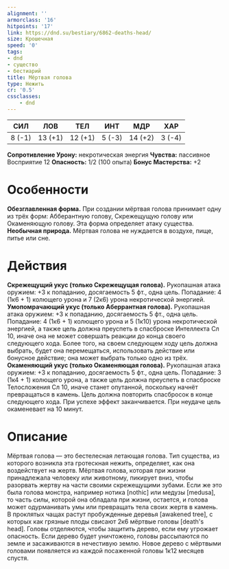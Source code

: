 ```yaml
---
alignment: ''
armorclass: '16'
hitpoints: '17'
link: https://dnd.su/bestiary/6862-deaths-head/
size: Крошечная
speed: '0'
tags:
- dnd
- существо
- бестиарий
title: Мёртвая голова
type: Нежить
cr: '0.5'
cssclasses:
    - dnd
---
```



| СИЛ | ЛОВ | ТЕЛ | ИНТ | МДР | ХАР |
|---|---|---|---|---|---|
| 8 (-1) | 13 (+1) | 12 (+1) | 5 (-3) | 14 (+2) | 3 (-4) |
**Сопротивление Урону:** некротическая энергия
**Чувства:** пассивное Восприятие 12
**Опасность:** 1/2 (100 опыта)
**Бонус Мастерства:** +2


# Особенности
**Обезглавленная форма.** При создании мёртвая голова принимает одну из трёх форм: Абберантную голову, Скрежещущую голову или Окаменяющую голову. Эта форма определяет атаку существа.
**Необычная природа.** Мёртвая голова не нуждается в воздухе, пище, питье или сне.


# Действия
**Скрежещущий укус (только Скрежещущая голова).** Рукопашная атака оружием: +3 к попаданию, досягаемость 5 фт., одна цель. Попадание: 4 (1к6 + 1) колющего урона и 7 (2к6) урона некротической энергией.
**Умопомрачающий укус (только Аберрантная голова).** Рукопашная атака оружием: +3 к попаданию, досягаемость 5 фт., одна цель. Попадание: 4 (1к6 + 1) колющего урона и 5 (1к10) урона некротической энергией, а также цель должна преуспеть в спасброске Интеллекта Сл 10, иначе она не может совершать реакции до конца своего следующего хода. Более того, на своем следующем ходу цель должна выбрать, будет она перемещаться, использовать действие или бонусное действие; она может выбрать только одно из трёх.
**Окаменяющий укус (только Окаменяющая голова).** Рукопашная атака оружием: +3 к попаданию, досягаемость 5 фт., одна цель. Попадание: 3 (1к4 + 1) колющего урона, а также цель должна преуспеть в спасброске Телосложения Сл 10, иначе станет  опутанной, поскольку начнёт превращаться в камень. Цель должна повторить спасбросок в конце следующего хода. При успехе эффект заканчивается. При неудаче цель окаменевает на 10 минут.


# Описание
Мёртвая голова — это бестелесная летающая голова. Тип существа, из которого возникла эта гротескная нежить, определяет, как она воздействует на жертв. Мёртвая голова, которая при жизни принадлежала человеку или животному, пикирует вниз, чтобы разорвать жертву на части своими скрежещущими зубами. Если же это была голова монстра, например нотика [nothic] или медузы [medusa], то часть силы, которой она обладала при жизни, остается, и голова может одурманивать умы или превращать тела своих жертв в камень. В проклятых чащах растут пробужденные деревья [awakened tree], с которых как грязные плоды свисают 2к6 мёртвые головы [death's head]. Головы отделяются, чтобы защитить дерево, если ему угрожает опасность. Если дерево будет уничтожено, головы рассыпаются по земле и засаживаются в нечестивую землю. Новое дерево с мёртвыми головами появляется из каждой посаженной головы 1к12 месяцев спустя.